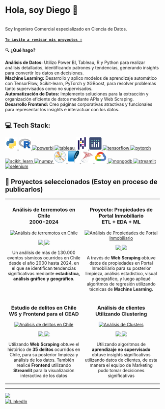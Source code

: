 # Hola, soy Diego 👋

<br>Soy Ingeniero Comercial especializado en Ciencia de Datos. <br><br>
[**`Te invito a revisar mis proyectos ⬇️`**](https://github.com/rrdiegoisaac#-proyectos-seleccionados-estoy-en-proceso-de-publicarlos)<br><br>
🔍 <strong>¿Qué hago?</strong><br><br>**Análisis de Datos:** Utilizo Power BI, Tableau, R y Python para realizar análisis detallados, identificando patrones y tendencias, generando insights para convertir los datos en decisiones.<br>**Machine Learning:** Desarrollo y aplico modelos de aprendizaje automático con TensorFlow, Scikit-learn, PyTorch y XGBoost, para resolver problemas tanto supervisados como no supervisados.<br>**Automatización de Datos:** Implemento soluciones para la extracción y organización eficiente de datos mediante APIs y Web Scraping.<br>**Desarrollo Frontend:** Creo páginas corporativas atractivas y funcionales para representar los insights e interactuar con los datos.<br>

## 💻 Tech Stack:

<p align="left"> 
  <!-- Python -->
  <a href="https://www.python.org" target="_blank" rel="noreferrer"> 
    <img src="https://raw.githubusercontent.com/devicons/devicon/master/icons/python/python-original.svg" alt="python" width="40" height="40"/> 
  </a> 
  <!-- R -->
  <a href="https://www.r-project.org" target="_blank" rel="noreferrer"> 
    <img src="https://github.com/devicons/devicon/blob/master/icons/r/r-original.svg" alt="r" width="40" height="40"/> 
  </a> 
  <!-- Power BI -->
  <a href="https://www.microsoft.com/es-es/power-platform/products/power-bi" target="_blank" rel="noreferrer"> 
    <img src="https://upload.wikimedia.org/wikipedia/commons/c/c9/Power_bi_logo_black.svg" alt="powerbi" width="40" height="40"/> 
  </a> 
  <!-- Tableau -->
  <a href="https://www.tableau.com/es-es" target="_blank" rel="noreferrer"> 
    <img src="https://github.com/gilbarbara/logos/blob/main/logos/tableau-icon.svg" alt="tableau" width="40" height="40"/> 
  </a> 
  <!-- Pandas -->
  <a href="https://pandas.pydata.org/" target="_blank" rel="noreferrer"> 
    <img src="https://raw.githubusercontent.com/devicons/devicon/2ae2a900d2f041da66e950e4d48052658d850630/icons/pandas/pandas-original.svg" alt="pandas" width="40" height="40"/> 
  </a> 
  <!-- Plotly -->
  <a href="https://plotly.com" target="_blank" rel="noreferrer"> 
    <img src="https://github.com/devicons/devicon/blob/master/icons/plotly/plotly-original.svg" alt="plotly" width="40" height="40"/> 
  </a>
  <!-- TensorFlow -->
  <a href="https://www.tensorflow.org" target="_blank" rel="noreferrer"> 
    <img src="https://www.vectorlogo.zone/logos/tensorflow/tensorflow-icon.svg" alt="tensorflow" width="40" height="40"/> 
  </a> 
  <!-- PyTorch -->
  <a href="https://pytorch.org/" target="_blank" rel="noreferrer"> 
    <img src="https://www.vectorlogo.zone/logos/pytorch/pytorch-icon.svg" alt="pytorch" width="40" height="40"/> 
  </a> 
  <!-- Scikit-Learn -->
  <a href="https://scikit-learn.org/" target="_blank" rel="noreferrer"> 
    <img src="https://upload.wikimedia.org/wikipedia/commons/0/05/Scikit_learn_logo_small.svg" alt="scikit_learn" width="40" height="40"/> 
  </a> 
  <!-- NumPy -->
  <a href="https://numpy.org" target="_blank" rel="noreferrer"> 
    <img src="https://github.com/gilbarbara/logos/blob/main/logos/numpy.svg" alt="numpy" width="40" height="40"/> 
  </a>
  <!-- Matplotlib -->
  <a href="https://matplotlib.org" target="_blank" rel="noreferrer"> 
    <img src="https://github.com/devicons/devicon/blob/master/icons/matplotlib/matplotlib-original.svg" alt="matplotlib" width="40" height="40"/> 
  </a>
  <!-- SQLite -->
  <a href="https://www.sqlite.org" target="_blank" rel="noreferrer"> 
    <img src="https://github.com/devicons/devicon/blob/master/icons/sqlite/sqlite-original.svg" alt="sqlite" width="40" height="40"/> 
  </a>
  <!-- SQL Server -->
  <a href="https://www.microsoft.com/es-cl/sql-server" target="_blank" rel="noreferrer"> 
    <img src="https://github.com/devicons/devicon/blob/master/icons/microsoftsqlserver/microsoftsqlserver-original.svg" alt="sqlserver" width="40" height="40"/> 
  </a>
  <!-- Google Cloud -->
  <a href="https://cloud.google.com/?hl=es" target="_blank" rel="noreferrer"> 
    <img src="https://github.com/devicons/devicon/blob/master/icons/googlecloud/googlecloud-original.svg" alt="googlecloud" width="40" height="40"/> 
  </a>
  <!-- MongoDB -->
  <a href="https://www.mongodb.com/es" target="_blank" rel="noreferrer"> 
    <img src="https://github.com/gilbarbara/logos/blob/main/logos/mongodb-icon.svg" alt="mongodb" width="40" height="40"/> 
  </a>
  <!-- Streamlit -->
  <a href="https://streamlit.io" target="_blank" rel="noreferrer"> 
    <img src="https://github.com/gilbarbara/logos/blob/main/logos/streamlit.svg" alt="streamlit" width="40" height="40"/> 
  </a>
  <!-- Selenium -->
  <a href="https://www.selenium.dev" target="_blank" rel="noreferrer"> 
    <img src="https://github.com/gilbarbara/logos/blob/main/logos/selenium.svg" alt="selenium" width="40" height="40"/> 
  </a>
</p>


## 🌟 Proyectos seleccionados (Estoy en proceso de publicarlos)

<table>
  <tr>
    <!-- ANÁLISIS DE TERREMOTOS EN CHILE -->
    <td style="vertical-align: top; width: 50%;">
      <h3 align="center">
        Análisis de terremotos en Chile<br>
        <strong>2000-2024</strong>
      </h3>
      <div align="center">
        <a href="https://github.com/rrdiegoisaac/ChileTerremotos" target="_blank"><img src="https://cdn-icons-png.flaticon.com/512/7190/7190566.png" width="250" alt="Análisis de terremotos en Chile"></a>
        <p>
          <a href="https://github.com/rrdiegoisaac/ChileTerremotos/blob/main/JupyterNotebook/terremotos2000-2024.ipynb" target="_blank">
            <img src="https://img.shields.io/badge/CÓDIGO-ff9?style=for-the-badge&logo=github&logoColor=black">
          </a>
          <a href="https://github.com/rrdiegoisaac/ChileTerremotos/tree/main" target="_blank">
            <img src="https://img.shields.io/badge/MAIN%20PAGE-9f9?style=for-the-badge&logo=github&logoColor=black">
          </a>
        </p>
        <p>Un análisis de más de 130.000 eventos sísmicos ocurridos en Chile desde el año 2000 hasta 2024, en el que se identifican tendencias significativas mediante <strong>estadística, análisis gráfico y geográfico.</strong></p>
      </div>
    </td>
    <!-- ANÁLISIS DE PROPIEDADES DE PORTAL INMOBILIARIO -->
    <td style="vertical-align: top; width: 50%;">
      <h3 align="center">
        Proyecto: Propiedades de Portal Inmobiliario<br>
        <strong>ETL + EDA + ML</strong>
      </h3>
      <div align="center">
        <a href="https://github.com/rrdiegoisaac/analisis-datos-inmobiliarios" target="_blank"><img src="https://scontent-scl2-1.xx.fbcdn.net/v/t39.30808-6/271600718_5331597240201751_8511558428269952821_n.jpg?_nc_cat=102&ccb=1-7&_nc_sid=6ee11a&_nc_ohc=OXx4oq7HcHMQ7kNvgGd8juT&_nc_ht=scontent-scl2-1.xx&oh=00_AYD1YyOlZ482N3-yDlrI9Ia0htbZ5lqoI0GrQ3NRDtKytg&oe=66E43A13" width="250" alt="Análisis de Propiedades de Portal Inmobiliario"></a>
        <p>
          <a href="https://github.com/rrdiegoisaac/analisis-datos-inmobiliarios" target="_blank">
            <img src="https://img.shields.io/badge/CÓDIGO-059BDC?style=for-the-badge&logo=github&logoColor=black">
          </a>
          <a href="https://github.com/rrdiegoisaac/analisis-datos-inmobiliarios" target="_blank">
            <img src="https://img.shields.io/badge/MAIN%20PAGE-CCD406?style=for-the-badge&logo=github&logoColor=black">
          </a>
        </p>
        <p>A través de <strong>Web Scraping</strong> obtuve datos de propiedades en Portal Inmobiliario para su posterior limpieza, análisis estadístico, visual y geográfico, y luego apliqué algoritmos de regresión utilizando técnicas de <strong>Machine Learning.</strong></p>
      </div>
    </td>
  </tr>
  <tr>
    <!-- ANÁLISIS DE DELITOS EN CHILE -->
    <td style="vertical-align: top; width: 50%;">
      <h3 align="center">
        Estudio de delitos en Chile<br>
        <strong>WS y Frontend para el <strong>CEAD</strong></strong>
      </h3>
      <div align="center">
        <a href="https://github.com/rrdiegoisaac/analisis-delictual-chile" target="_blank"><img src="https://upload.wikimedia.org/wikipedia/commons/thumb/3/36/Prevencion.png/640px-Prevencion.png" width="250" alt="Análisis de delitos en Chile"></a>
        <p>
          <a href="https://github.com/rrdiegoisaac/analisis-delictual-chile/blob/main/scraping/ScrapingCEAD.ipynb" target="_blank">
            <img src="https://img.shields.io/badge/CÓDIGO-ff9?style=for-the-badge&logo=github&logoColor=black">
          </a>
          <a href="https://github.com/rrdiegoisaac/analisis-delictual-chile" target="_blank">
            <img src="https://img.shields.io/badge/MAIN%20PAGE-9f9?style=for-the-badge&logo=github&logoColor=black">
          </a>
        </p>
        <p>Utilizando <strong>Web Scraping</strong> obtuve el histórico de <strong>35 delitos</strong> ocurridos en Chile, para su posterior limpieza y análisis de los datos. También realicé <strong>Frontend</strong> utilizando <strong>Streamlit</strong> para la visualización interactiva de los datos</p>
      </div>
    </td>
    <!-- ANÁLISIS DE CLIENTES UTILIZANDO CLUSTERS Y MARKETING -->
    <td style="vertical-align: top; width: 50%;">
      <h3 align="center">
        Análisis de clientes<br>
        <strong>Utilizando Clustering</strong>
      </h3>
      <div align="center">
        <a href="https://github.com/rrdiegoisaac/analisis-datos-inmobiliarios" target="_blank"><img src="https://media.licdn.com/dms/image/v2/D4E12AQFCjOmkZpqQuA/article-cover_image-shrink_720_1280/article-cover_image-shrink_720_1280/0/1697735432361?e=2147483647&v=beta&t=lsfK3XLDAW0UYsTsPmEm8CZjDB0GIuOandojl58TowY" width="250" alt="Análisis de Clusters"></a>
        <p>
          <a href="https://github.com/rrdiegoisaac/analisis-datos-inmobiliarios" target="_blank">
            <img src="https://img.shields.io/badge/CÓDIGO-059BDC?style=for-the-badge&logo=github&logoColor=black">
          </a>
          <a href="https://github.com/rrdiegoisaac/analisis-datos-inmobiliarios" target="_blank">
            <img src="https://img.shields.io/badge/MAIN%20PAGE-CCD406?style=for-the-badge&logo=github&logoColor=black">
          </a>
        </p>
        <p>Utilizando algoritmos de <strong>aprendizaje no supervisado</strong> obtuve insights significativos utilizando datos de clientes, de esta manera el equipo de Marketing pudo tomar decisiones significativas</p>
      </div>
    </td>
  </tr>
</table>

---

[![](https://visitcount.itsvg.in/api?id=rrdiegoisaac&icon=0&color=0)](https://visitcount.itsvg.in) <br>
[![LinkedIn](https://img.shields.io/badge/LinkedIn-%230077B5.svg?logo=linkedin&logoColor=white)](https://linkedin.com/in/rrdiegoisaac)
